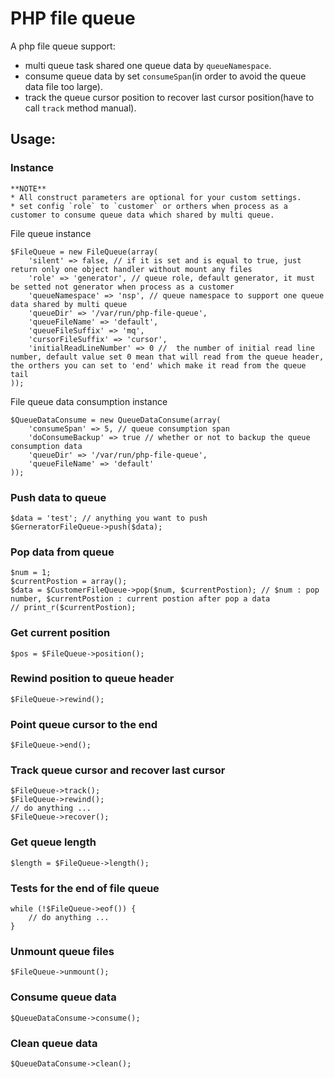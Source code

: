 # PHP file queue

A php file queue support:

* multi queue task shared one queue data by `queueNamespace`.
* consume queue data by set `consumeSpan`(in order to avoid the queue data file too large).
* track the queue cursor position to recover last cursor position(have to call `track` method manual).

## Usage:

### Instance

```
**NOTE**
* All construct parameters are optional for your custom settings.
* set config `role` to `customer` or orthers when process as a customer to consume queue data which shared by multi queue.
```

File queue instance
```
$FileQueue = new FileQueue(array(
    'silent' => false, // if it is set and is equal to true, just return only one object handler without mount any files
    'role' => 'generator', // queue role, default generator, it must be setted not generator when process as a customer
    'queueNamespace' => 'nsp', // queue namespace to support one queue data shared by multi queue
    'queueDir' => '/var/run/php-file-queue',
    'queueFileName' => 'default',
    'queueFileSuffix' => 'mq',
    'cursorFileSuffix' => 'cursor',
    'initialReadLineNumber' => 0 //  the number of initial read line number, default value set 0 mean that will read from the queue header, the orthers you can set to 'end' which make it read from the queue tail
));
```

File queue data consumption instance

```
$QueueDataConsume = new QueueDataConsume(array(
    'consumeSpan' => 5, // queue consumption span
    'doConsumeBackup' => true // whether or not to backup the queue consumption data
    'queueDir' => '/var/run/php-file-queue',
    'queueFileName' => 'default'
));
```

### Push data to queue

```
$data = 'test'; // anything you want to push
$GerneratorFileQueue->push($data);
```

### Pop data from queue

```
$num = 1;
$currentPostion = array();
$data = $CustomerFileQueue->pop($num, $currentPostion); // $num : pop number, $currentPostion : current postion after pop a data
// print_r($currentPostion);
```

### Get current position

```
$pos = $FileQueue->position();
```

### Rewind position to queue header

```
$FileQueue->rewind();
```

### Point queue cursor to the end

```
$FileQueue->end();
```

### Track queue cursor and recover last cursor

```
$FileQueue->track();
$FileQueue->rewind();
// do anything ...
$FileQueue->recover();
```

### Get queue length

```
$length = $FileQueue->length();
```

### Tests for the end of file queue

```
while (!$FileQueue->eof()) {
    // do anything ...
}
```

### Unmount queue files

```
$FileQueue->unmount();
```

### Consume queue data

```
$QueueDataConsume->consume();
```

### Clean queue data

```
$QueueDataConsume->clean();
```